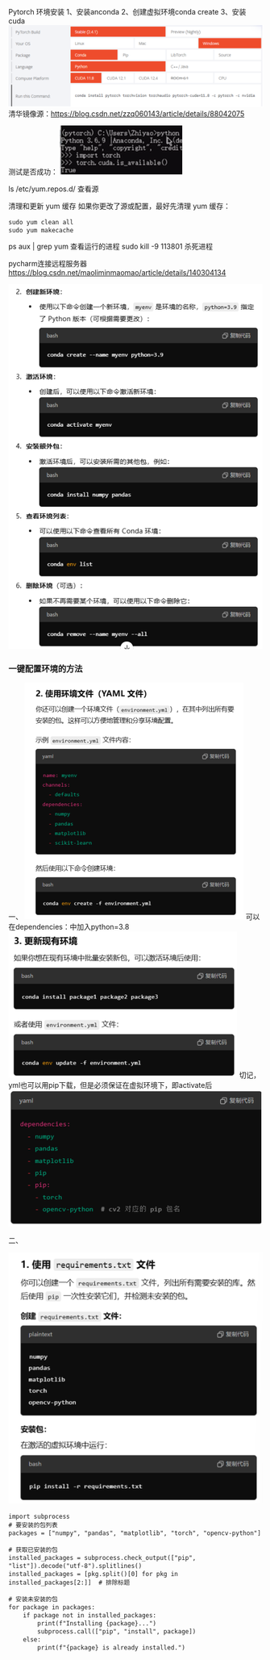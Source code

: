 Pytorch 环境安装
1、安装anconda
2、创建虚拟环境conda create 
3、安装 cuda
![alt text](image.png)
清华镜像源：https://blog.csdn.net/zzq060143/article/details/88042075

测试是否成功：
![alt text](image-1.png)


ls /etc/yum.repos.d/ 查看源

清理和更新 yum 缓存
如果你更改了源或配置，最好先清理 yum 缓存：

    sudo yum clean all
    sudo yum makecache

ps aux | grep yum 查看运行的进程
sudo kill -9 113801 杀死进程


pycharm连接远程服务器 https://blog.csdn.net/maoliminmaomao/article/details/140304134

![alt text](image-2.png)

### 一键配置环境的方法
一、
![alt text](image-3.png)
可以在dependencies：中加入python=3.8
![alt text](image-4.png)
切记，yml也可以用pip下载，但是必须保证在虚拟环境下，即activate后
![alt text](image-5.png)


二、

![alt text](image-6.png)

    import subprocess
    # 要安装的包列表
    packages = ["numpy", "pandas", "matplotlib", "torch", "opencv-python"]

    # 获取已安装的包
    installed_packages = subprocess.check_output(["pip", "list"]).decode("utf-8").splitlines()
    installed_packages = [pkg.split()[0] for pkg in installed_packages[2:]]  # 排除标题

    # 安装未安装的包
    for package in packages:
        if package not in installed_packages:
            print(f"Installing {package}...")
            subprocess.call(["pip", "install", package])
        else:
            print(f"{package} is already installed.")